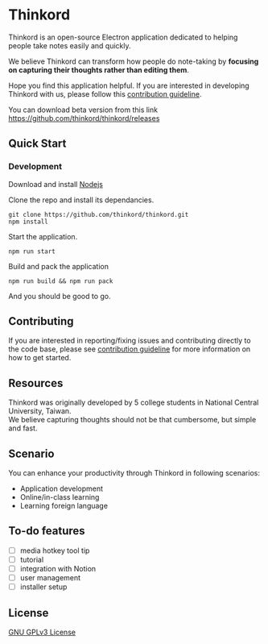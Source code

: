 # Thinkord
<!-- <img src="./app/asset/thinkord.png" width="600"> -->

Thinkord is an open-source Electron application dedicated to helping people take notes easily and quickly.

We believe Thinkord can transform how people do note-taking by **focusing on capturing their thoughts rather than editing them**.

Hope you find this application helpful. If you are interested in developing Thinkord with us, please follow this [contribution guideline](#contributing).

You can download beta version from this link https://github.com/thinkord/thinkord/releases

## Quick Start

### Development
Download and install <a href="https://nodejs.org/en/download/">Nodejs</a> 

Clone the repo and install its dependancies.
```
git clone https://github.com/thinkord/thinkord.git
npm install
```

Start the application.
```
npm run start
```

Build and pack the application
```
npm run build && npm run pack
```
And you should be good to go.

<!-- ### Installation
Navigate to our <a href="https://thinkord.github.io/thinkord/">official website</a> to download Thinkord specific to your platforms (Windows, Linux etc.). -->

## Contributing
If you are interested in reporting/fixing issues and contributing directly to the code base, please see <a href="docs/contributing.md">contribution guideline</a> for more information on how to get started.

## Resources
Thinkord was originally developed by 5 college students in National Central University, Taiwan.  
We believe capturing thoughts should not be that cumbersome, but simple and fast. 

## Scenario
You can enhance your productivity through Thinkord in following scenarios: 
- Application development
- Online/in-class learning
- Learning foreign language
<!-- <a href="https://thinkord.github.io/thinkord/">Official website</a> -->

## To-do features
- [ ] media hotkey tool tip
- [ ] tutorial
- [ ] integration with Notion
- [ ] user management
- [ ] installer setup

## License
<a href="https://github.com/thinkord/thinkord/blob/master/LICENSE">GNU GPLv3 License</a>
